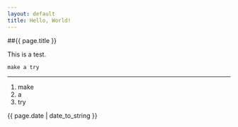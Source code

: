 ```yaml
---
layout: default
title: Hello, World!
---
```


##{{ page.title }}

This is a test.

`make a try`

----

1. make
2. a
3. try

{{ page.date | date_to_string }}
